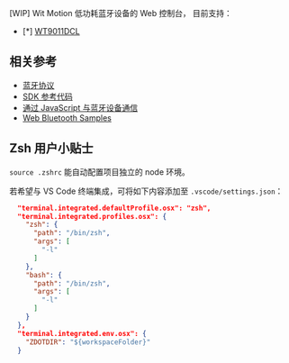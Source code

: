 [WIP] Wit Motion 低功耗蓝牙设备的 Web 控制台， 目前支持：

- [*] [WT9011DCL](https://wit-motion.yuque.com/wumwnr/docs/rwiclb)

## 相关参考

- [蓝牙协议](https://wit-motion.yuque.com/wumwnr/docs/ycui87fgg1mepk1u#cMiN1)
- [SDK 参考代码](https://github.com/WITMOTION/WitBluetooth_BWT901BLE5_0/blob/main/Android_Java/wit-example-ble5/WitSDK/src/main/java/com/wit/witsdk/Device/DeviceModel.java#L199)
- [通过 JavaScript 与蓝牙设备通信](https://developer.chhttps://developer.chrome.com/docs/capabilities/bluetooth?hl=zh-cn)
- [Web Bluetooth Samples](https://googlechrome.github.io/samples/web-bluetooth/index.html)

## Zsh 用户小贴士

`source .zshrc` 能自动配置项目独立的 node 环境。

若希望与 VS Code 终端集成，可将如下内容添加至 `.vscode/settings.json`：

```json
  "terminal.integrated.defaultProfile.osx": "zsh",
  "terminal.integrated.profiles.osx": {
    "zsh": {
      "path": "/bin/zsh",
      "args": [
        "-l"
      ]
    },
    "bash": {
      "path": "/bin/zsh",
      "args": [
        "-l"
      ]
    }
  },
  "terminal.integrated.env.osx": {
    "ZDOTDIR": "${workspaceFolder}"
  }
```

